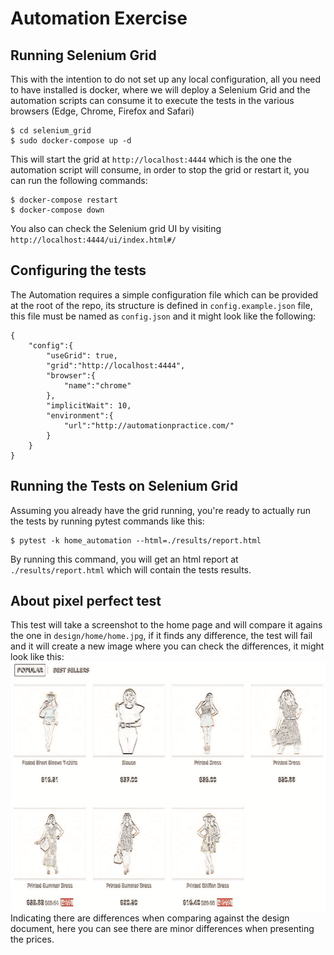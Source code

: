 # Automation Exercise

## Running Selenium Grid

This with the intention to do not set up any local configuration, all you need to have installed is docker, where we will deploy a Selenium Grid and the automation scripts can consume it to execute the tests in the various browsers (Edge, Chrome, Firefox and Safari)
```
$ cd selenium_grid
$ sudo docker-compose up -d
```
This will start the grid at `http://localhost:4444` which is the one the automation script will consume, in order to stop the grid or restart it, you can run the following commands:
```
$ docker-compose restart
$ docker-compose down
```
You also can check the Selenium grid UI by visiting `http://localhost:4444/ui/index.html#/`

## Configuring the tests

The Automation requires a simple configuration file which can be provided at the root of the repo, its structure is defined in `config.example.json` file, this file must be named as `config.json` and it might look like the following:
```
{
    "config":{
        "useGrid": true,
        "grid":"http://localhost:4444",
        "browser":{
            "name":"chrome"
        },
        "implicitWait": 10,
        "environment":{
            "url":"http://automationpractice.com/"
        }
    }
}
```

## Running the Tests on Selenium Grid
Assuming you already have the grid running, you're ready to actually run the tests by running pytest commands like this:
```
$ pytest -k home_automation --html=./results/report.html
```
By running this command, you will get an html report at `./results/report.html` which will contain the tests results.

## About pixel perfect test
This test will take a screenshot to the home page and will compare it agains the one in `design/home/home.jpg`, if it finds any difference, the test will fail and it will create a new image where you can check the differences, it might look like this:
![alt tag](images/image_analysis.png)
Indicating there are differences when comparing against the design document, here you can see there are minor differences when presenting the prices.
